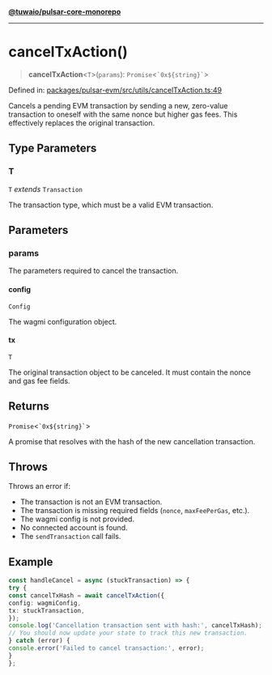 [**@tuwaio/pulsar-core-monorepo**](../../../README.md)

***

# cancelTxAction()

> **cancelTxAction**\<`T`\>(`params`): `Promise`\<`` `0x${string}` ``\>

Defined in: [packages/pulsar-evm/src/utils/cancelTxAction.ts:49](https://github.com/TuwaIO/pulsar-core/blob/4b67ec90377e30bc90519177a553a449e097fe32/packages/pulsar-evm/src/utils/cancelTxAction.ts#L49)

Cancels a pending EVM transaction by sending a new, zero-value transaction to oneself
with the same nonce but higher gas fees. This effectively replaces the original transaction.

## Type Parameters

### T

`T` *extends* `Transaction`

The transaction type, which must be a valid EVM transaction.

## Parameters

### params

The parameters required to cancel the transaction.

#### config

`Config`

The wagmi configuration object.

#### tx

`T`

The original transaction object to be canceled. It must contain the nonce and gas fee fields.

## Returns

`Promise`\<`` `0x${string}` ``\>

A promise that resolves with the hash of the new cancellation transaction.

## Throws

Throws an error if:
- The transaction is not an EVM transaction.
- The transaction is missing required fields (`nonce`, `maxFeePerGas`, etc.).
- The wagmi config is not provided.
- No connected account is found.
- The `sendTransaction` call fails.

## Example

```ts
const handleCancel = async (stuckTransaction) => {
try {
const cancelTxHash = await cancelTxAction({
config: wagmiConfig,
tx: stuckTransaction,
});
console.log('Cancellation transaction sent with hash:', cancelTxHash);
// You should now update your state to track this new transaction.
} catch (error) {
console.error('Failed to cancel transaction:', error);
}
};
```

